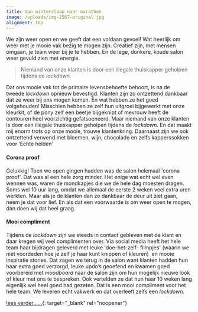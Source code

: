 ```yaml
---
title: Van winterslaap naar marathon
image: /uploads/img-2567-original.jpg
alignment: top
---
```

We zijn weer open en we geeft dat een voldaan gevoel\! Wat heerlijk om weer met je mooie vak bezig te mogen zijn. Creatief zijn, met mensen omgaan, je team weer bij je te hebben. En de lege, donkere, koude salon weer gevuld zien met energie.

> Niemand van onze klanten is door een illegale thuiskapper geholpen tijdens de&nbsp;*lockdown*.

Dat ons mooie vak tot de primaire levensbehoefte behoort, is na de tweede&nbsp;*lockdown*&nbsp;opnieuw bevestigd. Klanten zijn zo ontzettend dankbaar dat ze weer bij ons mogen komen. En wat hebben ze het goed volgehouden\! Misschien hebben ze zelf hun uitgroei bijgewerkt met onze kleurkit, of de pony zelf een beetje bijgeknipt of mevrouw heeft de contouren heel voorzichtig gefatsoeneerd. Maar niemand van onze klanten is door een illegale thuiskapper geholpen tijdens de&nbsp;*lockdown*. En dat maakt mij enorm trots op onze mooie, trouwe klantenkring. Daarnaast zijn we ook ontzettend verwend met bloemen, wijn, chocolade en zelfs kapperssokken voor ‘Echte helden’

#### Corona proof

Gelukkig\! Toen we open gingen hadden was de salon helemaal 'corona proof'. Dat was al een hele zorg minder. Het enige wat echt wel even wennen was, waren de mondkapjes die we de hele dag moesten dragen. Soms wel 10 uur lang, omdat we allemaal de eerste 2 weken veel extra uren werkten. Maar als je de klanten dan zo dankbaar de deur uit ziet gaan, neem je dat voor lief. En als dat een voorwaarde is om weer open te mogen, dan doen wij dat heel graag.

#### Mooi compliment

Tijdens de&nbsp;*lockdown*&nbsp;zijn we steeds in contact gebleven met de klant en daar kregen wij veel complimenten over. Via social media heeft het hele team haar bijdragen geleverd met leuke 'doe-het-zelf- filmpjes' (waarin we niet voordeden hoe je zelf je haar kunt knippen of kleuren) &nbsp;en mooie inspiratie stories. Dat zagen we terug in de salon want klanten hadden hun haar extra goed verzorgd, leuke updo’s geoefend en kwamen goed voorbereid met&nbsp;*moodboard*&nbsp;naar de salon zijn om hun mogelijk nieuwe look of kleur met ons te bespreken. Ook vertelden ze dat hun haar 10 weken lang eigenlijk wel heel goed had gezeten. Dat is een mooi compliment voor het hele team. We leveren echt vakwerk en dat overleeft zelfs een&nbsp;*lockdown*.

[lees verder......](https://www.wiewathaar.nl/van-winterslaap-naar-marathon/){: target="_blank" rel="noopener"}
